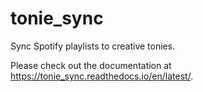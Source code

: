 # tonie_sync
Sync Spotify playlists to creative tonies.

Please check out the documentation at https://tonie_sync.readthedocs.io/en/latest/.
